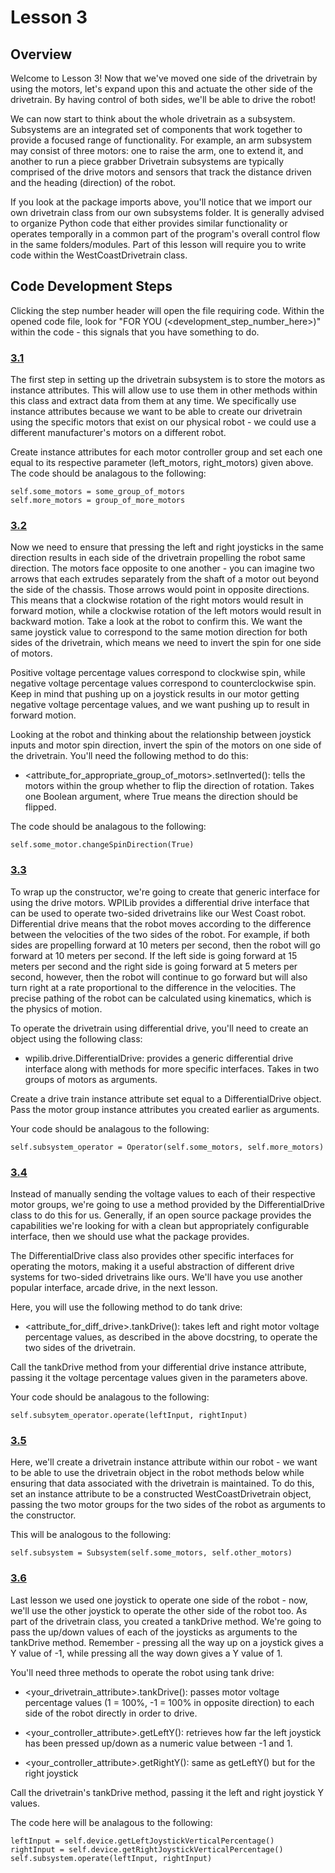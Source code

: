 # Lesson 3

## Overview

Welcome to Lesson 3! Now that we've moved one side of the drivetrain by using the motors, let's expand upon this and actuate the other side of the drivetrain. By having control of both sides, we'll be able to drive the robot!

We can now start to think about the whole drivetrain as a subsystem. Subsystems are an integrated set of components that work together to provide a focused range of functionality. For example, an arm subsystem may consist of three motors: one to raise the arm, one to extend it, and another to run a piece grabber Drivetrain subsystems are typically comprised of the drive motors and sensors that track the distance driven and the heading (direction) of the robot. 

If you look at the package imports above, you'll notice that we import our own drivetrain class from our own subsystems folder. It is generally advised to organize Python code that either provides similar functionality or operates temporally in a common part of the program's overall control flow in the same folders/modules. Part of this lesson will require you to write code within the WestCoastDrivetrain class.

## Code Development Steps

Clicking the step number header will open the file requiring code. Within the opened code file, look for "FOR YOU (\<development_step_number_here\>)" within the code - this signals that you have something to do.

### [3.1](../lesson_3/subsystems/drivetrain.py)

The first step in setting up the drivetrain subsystem is to  store the motors as instance attributes. This will allow use to use them in other methods within this class and extract data from them at any time. We specifically use instance attributes because we want to be able to create our drivetrain using the specific motors that exist on our physical robot - we could use a different manufacturer's motors on a different robot.

Create instance attributes for each motor controller group and set each one equal to its respective parameter (left_motors, right_motors) given above. The code should be analagous to the following:

```
self.some_motors = some_group_of_motors
self.more_motors = group_of_more_motors
```

### [3.2](../lesson_3/subsystems/drivetrain.py)

Now we need to ensure that pressing the left and right joysticks in the same direction results in each side of the drivetrain propelling the robot same direction. The motors face opposite to one another - you can imagine two arrows that each extrudes separately from the shaft of a motor out beyond the side of the chassis. Those arrows would point in opposite directions. This means that a clockwise rotation of the right motors would result in forward motion, while a clockwise rotation of the left motors would result in backward motion. Take a look at the robot to confirm this. We want the same joystick value to correspond to the same motion direction for both sides of the drivetrain, which means we need to invert the spin for one side of motors.

Positive voltage percentage values correspond to clockwise spin, while negative voltage percentage values correspond to counterclockwise spin. Keep in mind that pushing up on a joystick results in our motor getting negative voltage percentage values, and we want pushing up to result in forward motion.

Looking at the robot and thinking about the relationship between joystick inputs and motor spin direction, invert the spin of the motors on one side of the drivetrain. You'll need the following method to do this:

- \<attribute_for_appropriate_group_of_motors\>.setInverted(): tells the motors within the group whether to flip the direction of rotation. Takes one Boolean argument, where True means the direction should be flipped.

The code should be analagous to the following:

```
self.some_motor.changeSpinDirection(True)
```

### [3.3](../lesson_3/subsystems/drivetrain.py)

To wrap up the constructor, we're going to create that generic interface for using the drive motors. WPILib provides a differential drive interface that can be used to operate two-sided drivetrains like our West Coast robot. Differential drive means that the robot moves according to the difference between the velocities of the two sides of the robot. For example, if both sides are propelling forward at 10 meters per second, then the robot will go forward at 10 meters per second. If the left side is going forward at 15 meters per second and the right side is going forward at 5 meters per second, however, then the robot will continue to go forward but will also turn right at a rate proportional to the difference in the velocities. The precise pathing of the robot can be calculated using kinematics, which is the physics of motion.

To operate the drivetrain using differential drive, you'll need to create an object using the following class:

- wpilib.drive.DifferentialDrive: provides a generic differential drive interface along with methods for more specific interfaces. Takes in two groups of motors as arguments.

Create a drive train instance attribute set equal to a DifferentialDrive object. Pass the motor group instance attributes you created earlier as arguments.

Your code should be analagous to the following:

```
self.subsystem_operator = Operator(self.some_motors, self.more_motors)
```

### [3.4](../lesson_3/subsystems/drivetrain.py)

Instead of manually sending the voltage values to each of their respective motor groups, we're going to use a method provided by the DifferentialDrive class to do this for us. Generally, if an open source package provides the capabilities we're looking for with a clean but appropriately configurable interface, then we should use what the package provides.

The DifferentialDrive class also provides other specific interfaces for operating the motors, making it a useful abstraction of different drive systems for two-sided drivetrains like ours. We'll have you use another popular interface, arcade drive, in the next lesson.

Here, you will use the following method to do tank drive:

- \<attribute_for_diff_drive\>.tankDrive(): takes left and right motor voltage percentage values, as described in the above docstring, to operate the two sides of the drivetrain.

Call the tankDrive method from your differential drive instance attribute, passing it the voltage percentage values given in the parameters above.

Your code should be analagous to the following:

```
self.subsytem_operator.operate(leftInput, rightInput)
```

### [3.5](../lesson_3/robot.py)

Here, we'll create a drivetrain instance attribute within our robot - we want to be able to use the drivetrain object in the robot methods below while ensuring that data associated with the drivetrain is maintained. To do this, set an instance attribute to be a constructed WestCoastDrivetrain object, passing the two motor groups for the two sides of the robot as arguments to the constructor.

This will be analogous to the following:

```
self.subsystem = Subsystem(self.some_motors, self.other_motors)
```

### [3.6](../lesson_3/robot.py)

Last lesson we used one joystick to operate one side of the robot - now, we'll use the other joystick to operate the other side of the robot too. As part of the drivetrain class, you created a tankDrive method. We're going to pass the up/down values of each of the joysticks as arguments to the tankDrive method. Remember - pressing all the way up on a joystick gives a Y value of -1, while pressing all the way down gives a Y value of 1.

You'll need three methods to operate the robot using tank drive:

- \<your_drivetrain_attribute\>.tankDrive(): passes motor voltage percentage values (1 = 100%, -1 = 100% in opposite direction) to each side of the robot directly in order to drive.

- \<your_controller_attribute\>.getLeftY(): retrieves how far the left joystick has been pressed up/down as a numeric value between -1 and 1.

- \<your_controller_attribute\>.getRightY(): same as getLeftY() but for the right joystick

Call the drivetrain's tankDrive method, passing it the left and right joystick Y values.

The code here will be analagous to the following:

```
leftInput = self.device.getLeftJoystickVerticalPercentage()
rightInput = self.device.getRightJoystickVerticalPercentage()
self.subsystem.operate(leftInput, rightInput)
```